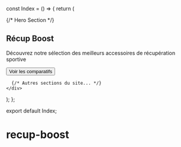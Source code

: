 const Index = () => {
  return (
    <div className="min-h-screen bg-gradient-to-b from-gray-50 to-gray-100">
      {/* Hero Section */}
      <section className="w-full py-12 md:py-24 lg:py-32">
        <div className="container px-4 md:px-6">
          <div className="flex flex-col items-center space-y-4 text-center">
            <h1 className="text-3xl font-bold tracking-tighter sm:text-4xl md:text-5xl lg:text-6xl">
              Récup <span className="text-blue-600">Boost</span>
            </h1>
            <p className="mx-auto max-w-[700px] text-gray-500 md:text-xl">
              Découvrez notre sélection des meilleurs accessoires de récupération sportive
            </p>
            <div className="space-x-4">
              <Button variant="default" size="lg">
                Voir les comparatifs
              </Button>
            </div>
          </div>
        </div>
      </section>

      {/* Autres sections du site... */}
    </div>
  );
};

export default Index;
# recup-boost

